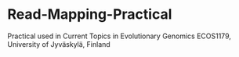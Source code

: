 # Read-Mapping-Practical
Practical used in Current Topics in Evolutionary Genomics
ECOS1179, University of Jyväskylä, Finland
